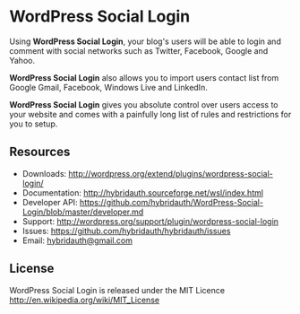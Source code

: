 # WordPress Social Login

Using **WordPress Social Login**, your blog's users will be able to login and comment with social networks such as Twitter, Facebook, Google and Yahoo.

**WordPress Social Login** also allows you to import users contact list from Google Gmail, Facebook, Windows Live and LinkedIn.

**WordPress Social Login** gives you absolute control over users access to your website and comes with a painfully long list of rules and restrictions for you to setup.

Resources
---------
* Downloads: http://wordpress.org/extend/plugins/wordpress-social-login/
* Documentation: http://hybridauth.sourceforge.net/wsl/index.html
* Developer API: https://github.com/hybridauth/WordPress-Social-Login/blob/master/developer.md
* Support: http://wordpress.org/support/plugin/wordpress-social-login
* Issues: https://github.com/hybridauth/hybridauth/issues
* Email: hybridauth@gmail.com

License
-------
WordPress Social Login is released under the MIT Licence 
http://en.wikipedia.org/wiki/MIT_License
